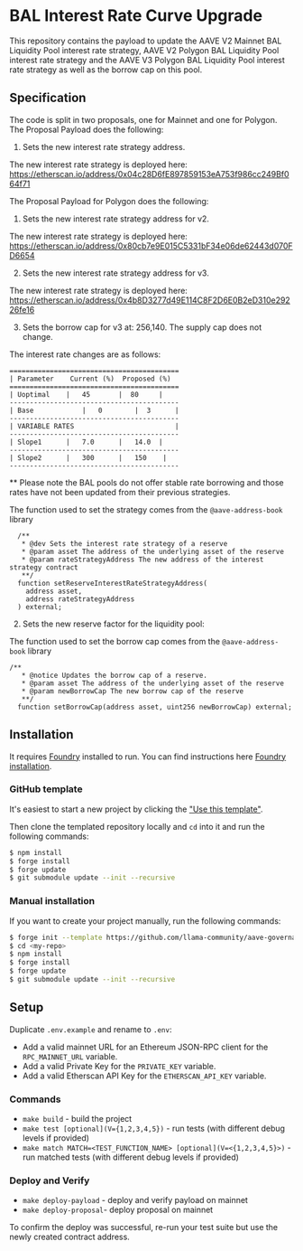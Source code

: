 # BAL Interest Rate Curve Upgrade

This repository contains the payload to update the AAVE V2 Mainnet BAL Liquidity Pool interest rate strategy, AAVE V2 Polygon BAL Liquidity Pool interest rate strategy and the AAVE V3 Polygon BAL Liquidity Pool interest rate strategy as well as the borrow cap on this pool.

## Specification

The code is split in two proposals, one for Mainnet and one for Polygon. The Proposal Payload does the following:

1. Sets the new interest rate strategy address.

The new interest rate strategy is deployed here: https://etherscan.io/address/0x04c28D6fE897859153eA753f986cc249Bf064f71

The Proposal Payload for Polygon does the following:

1. Sets the new interest rate strategy address for v2.

The new interest rate strategy is deployed here: https://etherscan.io/address/0x80cb7e9E015C5331bF34e06de62443d070FD6654

2. Sets the new interest rate strategy address for v3.

The new interest rate strategy is deployed here: https://etherscan.io/address/0x4b8D3277d49E114C8F2D6E0B2eD310e29226fe16

3. Sets the borrow cap for v3 at: 256,140. The supply cap does not change.

The interest rate changes are as follows:

```
==========================================
| Parameter	   Current (%)	Proposed (%)
==========================================
| Uoptimal	  |   45       |  80     |
------------------------------------------
| Base	          |   0        |  3      |
------------------------------------------
| VARIABLE RATES                         |
------------------------------------------
| Slope1	  |   7.0      |   14.0  |
------------------------------------------
| Slope2	  |   300      |   150    |
------------------------------------------
```

\*\* Please note the BAL pools do not offer stable rate borrowing and those rates have not been updated from their previous strategies.

The function used to set the strategy comes from the `@aave-address-book` library

```
  /**
   * @dev Sets the interest rate strategy of a reserve
   * @param asset The address of the underlying asset of the reserve
   * @param rateStrategyAddress The new address of the interest strategy contract
   **/
  function setReserveInterestRateStrategyAddress(
    address asset,
    address rateStrategyAddress
  ) external;
```

2. Sets the new reserve factor for the liquidity pool:

The function used to set the borrow cap comes from the `@aave-address-book` library

```
/**
   * @notice Updates the borrow cap of a reserve.
   * @param asset The address of the underlying asset of the reserve
   * @param newBorrowCap The new borrow cap of the reserve
   **/
  function setBorrowCap(address asset, uint256 newBorrowCap) external;
```

## Installation

It requires [Foundry](https://github.com/gakonst/foundry) installed to run. You can find instructions here [Foundry installation](https://github.com/gakonst/foundry#installation).

### GitHub template

It's easiest to start a new project by clicking the ["Use this template"](https://github.com/llama-community/aave-governance-forge-template).

Then clone the templated repository locally and `cd` into it and run the following commands:

```sh
$ npm install
$ forge install
$ forge update
$ git submodule update --init --recursive
```

### Manual installation

If you want to create your project manually, run the following commands:

```sh
$ forge init --template https://github.com/llama-community/aave-governance-forge-template <my-repo>
$ cd <my-repo>
$ npm install
$ forge install
$ forge update
$ git submodule update --init --recursive
```

## Setup

Duplicate `.env.example` and rename to `.env`:

- Add a valid mainnet URL for an Ethereum JSON-RPC client for the `RPC_MAINNET_URL` variable.
- Add a valid Private Key for the `PRIVATE_KEY` variable.
- Add a valid Etherscan API Key for the `ETHERSCAN_API_KEY` variable.

### Commands

- `make build` - build the project
- `make test [optional](V={1,2,3,4,5})` - run tests (with different debug levels if provided)
- `make match MATCH=<TEST_FUNCTION_NAME> [optional](V=<{1,2,3,4,5}>)` - run matched tests (with different debug levels if provided)

### Deploy and Verify

- `make deploy-payload` - deploy and verify payload on mainnet
- `make deploy-proposal`- deploy proposal on mainnet

To confirm the deploy was successful, re-run your test suite but use the newly created contract address.
